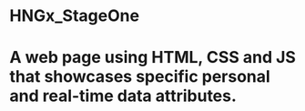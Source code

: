 # HNGx_StageOne
# A web page using HTML, CSS and JS that showcases specific personal and real-time data attributes.